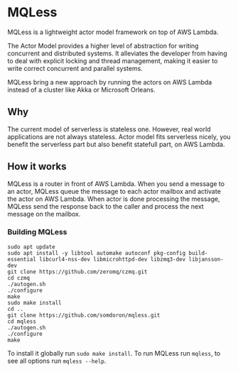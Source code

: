 MQLess
=======

MQLess is a lightweight actor model framework on top of AWS Lambda.

The Actor Model provides a higher level of abstraction for writing concurrent and distributed systems. It alleviates the developer from having to deal with explicit locking and thread management, making it easier to write correct concurrent and parallel systems.

MQLess bring a new approach by running the actors on AWS Lambda instead of a cluster like Akka or Microsoft Orleans.

## Why

The current model of serverless is stateless one. However, real world applications are not always stateless.
Actor model fits serverless nicely, you benefit the serverless part but also benefit statefull part, on AWS Lambda.

## How it works

MQLess is a router in front of AWS Lambda. 
When you send a message to an actor, MQLess queue the message to each actor mailbox and activate the actor on AWS Lambda.
When actor is done processing the message, MQLess send the response back to the caller and process the next message on the mailbox.

### Building MQLess


```
sudo apt update
sudo apt install -y libtool automake autoconf pkg-config build-essential libcurl4-nss-dev libmicrohttpd-dev libzmq3-dev libjansson-dev
git clone https://github.com/zeromq/czmq.git
cd czmq
./autogen.sh
./configure
make
sudo make install
cd ..
git clone https://github.com/somdoron/mqless.git
cd mqless
./autogen.sh
./configure
make
```

To install it globally run `sudo make install`.
To run MQLess run `mqless`, to see all options run `mqless --help`.

